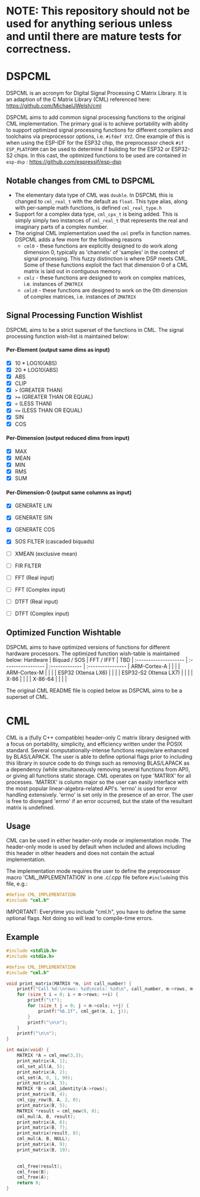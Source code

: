 # NOTE: This repository should not be used for anything serious unless and until there are mature tests for correctness.

# DSPCML
DSPCML is an acronym for Digital Signal Processing C Matrix Library. It is an adaption of the C Matrix Library (CML) referenced here: https://github.com/MichaelJWelsh/cml

DSPCML aims to add common signal processing functions to the original CML implementation. The primary goal is to achieve portability with ability to support optimized signal processing functions for different compilers and toolchains via preprocessor options, i.e. `#ifdef XYZ`. One example of this is when using the ESP-IDF for the ESP32 chip, the preprocessor check `#if ESP_PLATFORM` can be used to determine if building for the ESP32 or ESP32-S2 chips. In this cast, the optimized functions to be used are contained in `esp-dsp` : https://github.com/espressif/esp-dsp

## Notable changes from CML to DSPCML
* The elementary data type of CML was `double`. In DSPCML this is changed to `cml_real_t` with the default as `float`. This type alias, along with per-sample math functions, is defined `cml_real_type.h`
* Support for a complex data type, `cml_cpx_t` is being added. This is simply simply two instances of `cml_real_t` that represents the real and imaginary parts of a complex number.
* The original CML implementation used the `cml` prefix in function names. DSPCML adds a few more for the following reasons
    - `cml0` - these functions are explicitly designed to do work along dimension 0, typically as 'channels' of 'samples' in the context of signal processing. This fuzzy distinction is where DSP meets CML. Some of these functions exploit the fact that dimension 0 of a CML matrix is laid out in contiguous memory.
    - `cmlz` - these functions are designed to work on complex matrices, i.e. instances of `ZMATRIX`
    - `cmlz0` - these functions are designed to work on the 0th dimension of complex matrices, i.e. instances of `ZMATRIX`

## Signal Processing Function Wishlist
DSPCML aims to be a strict superset of the functions in CML.
The signal processing function wish-list is maintained below:
#### Per-Element (output same dims as input)
- [x] 10 * LOG10(ABS)
- [x] 20 * LOG10(ABS)
- [x] ABS
- [x] CLIP
- [x] `>`  (GREATER THAN)
- [x] `>=` (GREATER THAN OR EQUAL)
- [x] `<`  (LESS THAN)
- [x] `<=` (LESS THAN OR EQUAL)
- [x] SIN
- [x] COS

#### Per-Dimension (output reduced dims from input)
- [x] MAX
- [x] MEAN
- [x] MIN
- [x] RMS
- [x] SUM

#### Per-Dimension-0 (output same columns as input)
- [x] GENERATE LIN
- [x] GENERATE SIN
- [x] GENERATE COS
- [x] SOS FILTER (cascaded biquads)
- [ ] XMEAN (exclusive mean)
- [ ] FIR FILTER
- [ ] FFT (Real input)
- [ ] FFT (Complex input)
- [ ] DTFT (Real input)
- [ ] DTFT (Complex input)


## Optimized Function Wishtable
DSPCML aims to have optimized versions of functions for different hardware processors.
The optimized function wish-table is maintained below:
Hardware              | Biquad / SOS       | FFT / IFFT     | TBD               |
:-------------------- | :----------------- | :------------- | :---------------- |
ARM-Cortex-A          |                    |                |                   |
ARM-Cortex-M          |                    |                |                   |
ESP32 (Xtensa LX6)    |                    |                |                   |
ESP32-S2 (Xtensa LX7) |                    |                |                   |
X-86                  |                    |                |                   |
X-86-64               |                    |                |                   |


The original CML README file is copied below as DSPCML aims to be a superset of CML.

# CML
CML is a (fully C++ compatible) header-only C matrix library designed with a focus on portability, simplicity, and efficiency written under the POSIX standard. Several computationally-intense functions require/are enhanced by BLAS/LAPACK. The user is able to define optional flags prior to including this library in source code to do things such as removing BLAS/LAPACK as a dependency (while simultaneously removing several functions from API), or giving all functions static storage. CML operates on type 'MATRIX' for all processes. 'MATRIX' is column major so the user can easily interface with the most popular linear-algebra-related API's. 'errno' is used for error handling extensively. 'errno' is set only in the presence of an error. The user is free to disregard 'errno' if an error occurred, but the state of the resultant matrix is undefined. 


## Usage
CML can be used in either header-only mode or implementation mode. The header-only mode is used by default when included and allows including this header in other headers and does not contain the actual implementation. 

The implementation mode requires the user to define the preprocessor macro 'CML_IMPLEMENTATION' in one .c/.cpp file before ```#include```ing this file, e.g.:
 ```C		
#define CML_IMPLEMENTATION
#include "cml.h"
```
IMPORTANT: Everytime you include "cml.h", you have to define the same optional flags. Not doing so will lead to compile-time errors.


## Example
```C
#include <stdlib.h>
#include <stdio.h>

#define CML_IMPLEMENTATION
#include "cml.h"

void print_matrix(MATRIX *m, int call_number) {
	printf("Call %d:\nrows: %zd\ncols: %zd\n", call_number, m->rows, m->cols);
	for (size_t i = 0; i < m->rows; ++i) {
		printf("\t");
		for (size_t j = 0; j < m->cols; ++j) {
			printf("%6.1f", cml_get(m, i, j));
		}
		printf("\n\n");
	}
	printf("\n\n");
}

int main(void) {
	MATRIX *A = cml_new(3,3);
	print_matrix(A, 1);
	cml_set_all(A, 5);
	print_matrix(A, 2);
	cml_set(A, 0, 1, 99);
	print_matrix(A, 3);
	MATRIX *B = cml_identity(A->rows);
	print_matrix(B, 4);
	cml_cpy_row(B, A, 2, 0);
	print_matrix(B, 5);
	MATRIX *result = cml_new(0, 0);
	cml_mul(A, B, result);
	print_matrix(A, 6);
	print_matrix(B, 7);
	print_matrix(result, 8);
	cml_mul(A, B, NULL);
	print_matrix(A, 9);
	print_matrix(B, 10);
	

	cml_free(result);
	cml_free(B);
	cml_free(A);
	return 0;
}
```

